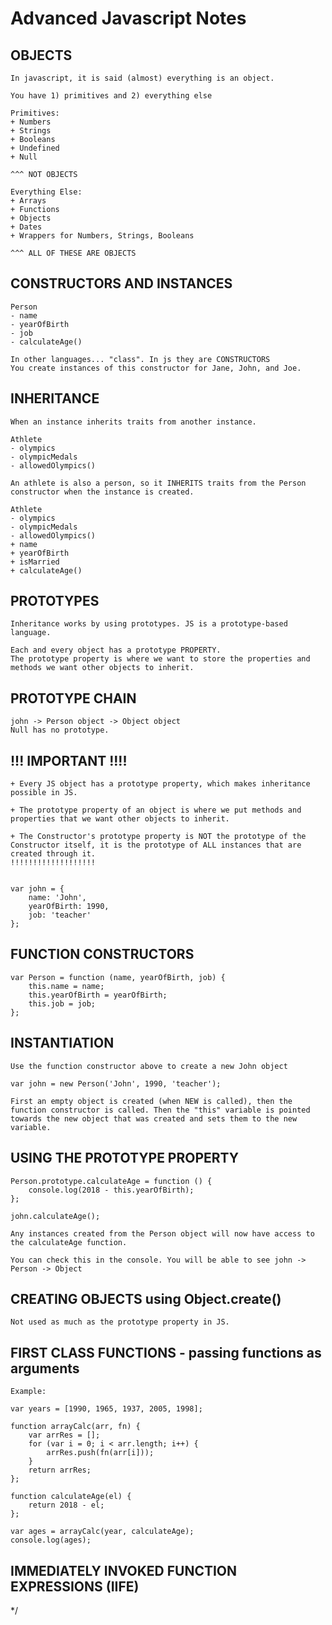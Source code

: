 # Advanced Javascript Notes

## OBJECTS 
    In javascript, it is said (almost) everything is an object.

    You have 1) primitives and 2) everything else

    Primitives:
    + Numbers
    + Strings
    + Booleans
    + Undefined
    + Null

    ^^^ NOT OBJECTS

    Everything Else:
    + Arrays
    + Functions
    + Objects
    + Dates
    + Wrappers for Numbers, Strings, Booleans

    ^^^ ALL OF THESE ARE OBJECTS

## CONSTRUCTORS AND INSTANCES

    Person 
    - name
    - yearOfBirth
    - job
    - calculateAge()

    In other languages... "class". In js they are CONSTRUCTORS
    You create instances of this constructor for Jane, John, and Joe.

## INHERITANCE
    When an instance inherits traits from another instance. 

    Athlete
    - olympics
    - olympicMedals
    - allowedOlympics()

    An athlete is also a person, so it INHERITS traits from the Person constructor when the instance is created.

    Athlete
    - olympics
    - olympicMedals
    - allowedOlympics()
    + name
    + yearOfBirth
    + isMarried
    + calculateAge()

## PROTOTYPES
    Inheritance works by using prototypes. JS is a prototype-based language.

    Each and every object has a prototype PROPERTY.
    The prototype property is where we want to store the properties and methods we want other objects to inherit.

## PROTOTYPE CHAIN
    john -> Person object -> Object object
    Null has no prototype.



## !!! IMPORTANT !!!!
    + Every JS object has a prototype property, which makes inheritance possible in JS.

    + The prototype property of an object is where we put methods and properties that we want other objects to inherit.

    + The Constructor's prototype property is NOT the prototype of the Constructor itself, it is the prototype of ALL instances that are created through it.
    !!!!!!!!!!!!!!!!!!!


    var john = {
        name: 'John',
        yearOfBirth: 1990,
        job: 'teacher'
    };

## FUNCTION CONSTRUCTORS

    var Person = function (name, yearOfBirth, job) {
        this.name = name;
        this.yearOfBirth = yearOfBirth;
        this.job = job;
    };

## INSTANTIATION

    Use the function constructor above to create a new John object

    var john = new Person('John', 1990, 'teacher');

    First an empty object is created (when NEW is called), then the function constructor is called. Then the "this" variable is pointed towards the new object that was created and sets them to the new variable.


## USING THE PROTOTYPE PROPERTY

    Person.prototype.calculateAge = function () {
        console.log(2018 - this.yearOfBirth);
    };
    
    john.calculateAge();
    
    Any instances created from the Person object will now have access to the calculateAge function.
    
    You can check this in the console. You will be able to see john -> Person -> Object
    
    
## CREATING OBJECTS using Object.create()
    
    Not used as much as the prototype property in JS.
    
## FIRST CLASS FUNCTIONS - passing functions as arguments

    Example:
    
    var years = [1990, 1965, 1937, 2005, 1998];
    
    function arrayCalc(arr, fn) {
        var arrRes = [];
        for (var i = 0; i < arr.length; i++) {
            arrRes.push(fn(arr[i]));
        }
        return arrRes;
    };
    
    function calculateAge(el) {
        return 2018 - el;
    };
    
    var ages = arrayCalc(year, calculateAge);
    console.log(ages);
    
    
## IMMEDIATELY INVOKED FUNCTION EXPRESSIONS (IIFE)

    
    
    
    
    

    

    
    





















*/
